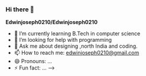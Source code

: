 ### Hi there 👋
**Edwinjoseph0210/Edwinjoseph0210**
- 🌱 I’m currently learning B.Tech in computer science
- 🤔 I’m looking for help with programming
- 💬 Ask me about designing ,north India and coding.
- 📫 How to reach me: edwinjoseph0210@gmail.com
- 😄 Pronouns: ...
- ⚡ Fun fact: ...
-->
